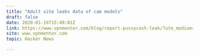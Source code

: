 ```yaml
---
title: "Adult site leaks data of cam models"
draft: false
date: 2020-01-16T15:49:01Z
link: https://www.vpnmentor.com/blog/report-pussycash-leak/?utm_medium=RSS&utm_source=hune
site: www.vpnmentor.com
topic: Hacker News  

---
```

